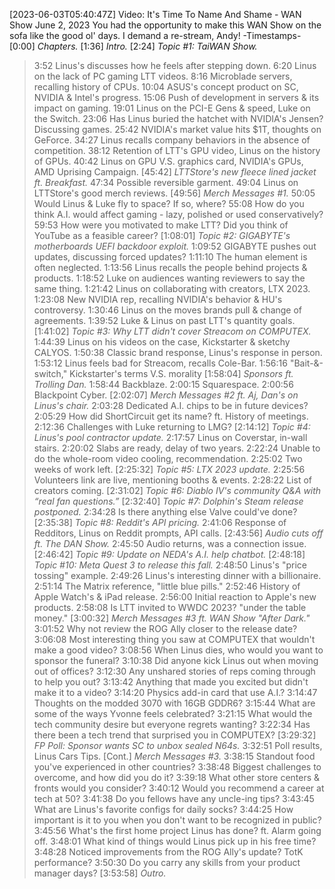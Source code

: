 [2023-06-03T05:40:47Z] Video: It's Time To Name And Shame - WAN Show June 2, 2023 
You had the opportunity to make this WAN Show on the sofa like the good ol' days. I demand a re-stream, Andy!
-Timestamps-
[0:00] *Chapters.*
[1:36] *Intro.*
[2:24] *Topic #1: TaiWAN Show.*
   > 3:52 Linus's discusses how he feels after stepping down.
   > 6:20 Linus on the lack of PC gaming LTT videos.
   > 8:16 Microblade servers, recalling history of CPUs.
   > 10:04 ASUS's concept product on SC, NVIDIA & Intel's progress.
   > 15:06 Push of development in servers & its impact on gaming.
   > 19:01 Linus on the PCI-E Gens & speed, Luke on the Switch.
   > 23:06 Has Linus buried the hatchet with NVIDIA's Jensen? Discussing games.
   > 25:42 NVIDIA's market value hits $1T, thoughts on GeForce.
   > 34:27 Linus recalls company behaviors in the absence of competition.
   > 38:12 Retention of LTT's GPU video, Linus on the history of GPUs.
   > 40:42 Linus on GPU V.S. graphics card, NVIDIA's GPUs, AMD Uprising Campaign.
[45:42] *LTTStore's new fleece lined jacket ft. Breakfast.*
   > 47:34 Possible reversible garment.
   > 49:04 Linus on LTTStore's good merch reviews.
[49:56] *Merch Messages #1.*
   > 50:05 Would Linus & Luke fly to space? If so, where?
   > 55:08 How do you think A.I. would affect gaming - lazy, polished or used conservatively?
   > 59:53 How were you motivated to make LTT? Did you think of YouTube as a feasible career?
[1:08:01] *Topic #2: GIGABYTE's motherboards UEFI backdoor exploit.*
   > 1:09:52 GIGABYTE pushes out updates, discussing forced updates?
   > 1:11:10 The human element is often neglected.
   > 1:13:56 Linus recalls the people behind projects & products.
   > 1:18:52 Luke on audiences wanting reviewers to say the same thing.
   > 1:21:42 Linus on collaborating with creators, LTX 2023.
   > 1:23:08 New NVIDIA rep, recalling NVIDIA's behavior & HU's controversy.
   > 1:30:46 Linus on the moves brands pull & change of agreements.
   > 1:39:52 Luke & Linus on past LTT's quantity goals.
[1:41:02] *Topic #3: Why LTT didn't cover Streacom on COMPUTEX.*
   > 1:44:39 Linus on his videos on the case, Kickstarter & sketchy CALYOS.
   > 1:50:38 Classic brand response, Linus's response in person.
   > 1:53:12 Linus feels bad for Streacom, recalls Cole-Bar.
   > 1:56:16 "Bait-&-switch," Kickstarter's terms V.S. morality
[1:58:04] *Sponsors ft. Trolling Dan.*
   > 1:58:44 Backblaze.
   > 2:00:15 Squarespace.
   > 2:00:56 Blackpoint Cyber.
[2:02:07] *Merch Messages #2 ft. Aj, Dan's on Linus's chair.*
   > 2:03:28 Dedicated A.I. chips to be in future devices?
   > 2:05:29 How did ShortCircuit get its name? ft. History of meetings.
   > 2:12:36 Challenges with Luke returning to LMG?
[2:14:12] *Topic #4: Linus's pool contractor update.*
   > 2:17:57 Linus on Coverstar, in-wall stairs.
   > 2:20:02 Slabs are ready, delay of two years.
   > 2:22:24 Unable to do the whole-room video cooling, recommendation.
   > 2:25:02 Two weeks of work left. 
[2:25:32] *Topic #5: LTX 2023 update.*
   > 2:25:56 Volunteers link are live, mentioning booths & events.
   > 2:28:22 List of creators coming.
[2:31:02] *Topic #6: Diablo IV's community Q&A with “real fan questions.”*
[2:32:40] *Topic #7: Dolphin's Steam release postponed.*
   > 2:34:28 Is there anything else Valve could've done?
[2:35:38] *Topic #8: Reddit's API pricing.*
   > 2:41:06 Response of Redditors, Linus on Reddit prompts, API calls.
[2:43:56] *Audio cuts off ft. The DAN Show.*
   > 2:45:50 Audio returns, was a connection issue.
[2:46:42] *Topic #9: Update on NEDA's A.I. help chatbot.*
[2:48:18] *Topic #10: Meta Quest 3 to release this fall.*
   > 2:48:50 Linus's "price tossing" example.
   > 2:49:26 Linus's interesting dinner with a billionaire.
   > 2:51:14 The Matrix reference, "little blue pills."
   > 2:52:46 History of Apple Watch's & iPad release.
   > 2:56:00 Initial reaction to Apple's new products.
   > 2:58:08 Is LTT invited to WWDC 2023? "under the table money."
[3:00:32] *Merch Messages #3 ft. WAN Show "After Dark."*
   > 3:01:52 Why not review the ROG Ally closer to the release date?
   > 3:06:08 Most interesting thing you saw at COMPUTEX that wouldn't make a good video?
   > 3:08:56 When Linus dies, who would you want to sponsor the funeral?
   > 3:10:38 Did anyone kick Linus out when moving out of offices?
   > 3:12:30 Any unshared stories of reps coming through to help you out?
   > 3:13:42 Anything that made you excited but didn't make it to a video?
   > 3:14:20 Physics add-in card that use A.I.?
   > 3:14:47 Thoughts on the modded 3070 with 16GB GDDR6?
   > 3:15:44 What are some of the ways Yvonne feels celebrated?
   > 3:21:15 What would the tech community desire but everyone regrets wanting?
   > 3:22:34 Has there been a tech trend that surprised you in COMPUTEX?
[3:29:32] *FP Poll: Sponsor wants SC to unbox sealed N64s.*
   > 3:32:51 Poll results, Linus Cars Tips.
[Cont.] *Merch Messages #3.*
   > 3:38:15 Standout food you've experienced in other countries?
   > 3:38:48 Biggest challenges to overcome, and how did you do it?
   > 3:39:18 What other store centers & fronts would you consider?
   > 3:40:12 Would you recommend a career at tech at 50?
   > 3:41:38 Do you fellows have any uncle-ing tips?
   > 3:43:45 What are Linus's favorite configs for daily socks?
   > 3:44:25 How important is it to you when you don't want to be recognized in public?
   > 3:45:56 What's the first home project Linus has done? ft. Alarm going off.
   > 3:48:01 What kind of things would Linus pick up in his free time?
   > 3:48:28 Noticed improvements from the ROG Ally's update? TotK performance?
   > 3:50:30 Do you carry any skills from your product manager days?
[3:53:58] *Outro.*

